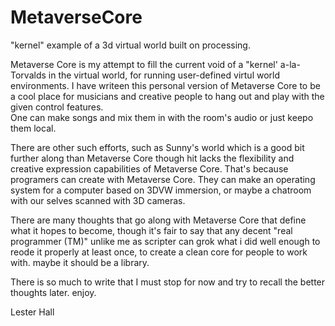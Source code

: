 MetaverseCore
=============

"kernel" example of a 3d virtual world built on processing.  

Metaverse Core is my attempt to fill the current void of a "kernel' a-la-Torvalds in the virtual world, 
for running user-defined virtul world environments.  I have writeen this personal version of Metaverse Core
to be a cool place for musicians and creative people to hang out and play with the given control features.  
One can make songs and mix them in with the room's audio or just keepo them local.  

There are other such efforts, such as Sunny's world which is a good bit further along than Metaverse Core
though hit lacks the flexibility and creative expression capabilities of Metaverse Core.  That's because 
programers can create with Metaverse Core.  They can make an operating system for a computer based on 
3DVW immersion, or maybe a chatroom with our selves scanned with 3D cameras.  

There are many thoughts that go along with Metaverse Core that define what it hopes to become, though it's
fair to say that any decent "real programmer (TM)" unlike me as scripter can grok what i did well enough to
reode it properly at least once, to create a clean core for people to work with.  maybe it should be a library.  

There is so much to write that I must stop for now and try to recall the better thoughts later.  enjoy.  

Lester Hall
